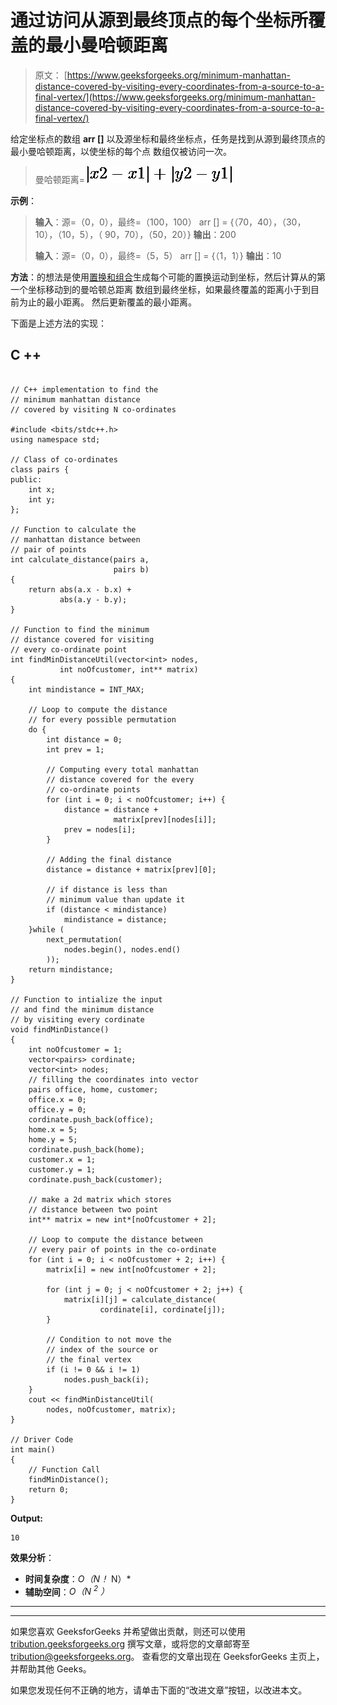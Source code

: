 # 通过访问从源到最终顶点的每个坐标所覆盖的最小曼哈顿距离

> 原文： [https://www.geeksforgeeks.org/minimum-manhattan-distance-covered-by-visiting-every-coordinates-from-a-source-to-a-final-vertex/](https://www.geeksforgeeks.org/minimum-manhattan-distance-covered-by-visiting-every-coordinates-from-a-source-to-a-final-vertex/)

给定坐标点的数组 **arr []** 以及源坐标和最终坐标点，任务是找到从源到最终顶点的最小曼哈顿距离，以使坐标的每个点 数组仅被访问一次。

> 曼哈顿距离= ![\left | x2 - x1 \right | + \left | y2 - y1 \right |](img/38a56f6e5856fcc14f950b22b7fb1fad.png "Rendered by QuickLaTeX.com")

**示例**：

> **输入**：源=（0，0），最终=（100，100）
> arr [] = {（70，40），（30，10），（10，5），（ 90，70），（50，20）}
> **输出**：200
> 
> **输入**：源=（0，0），最终=（5，5）
> arr [] = {（1，1）}
> **输出**：10

**方法**：的想法是使用[置换和组合](https://www.geeksforgeeks.org/permutation-and-combination/)生成每个可能的置换运动到坐标，然后计算从的第一个坐标移动到的曼哈顿总距离 数组到最终坐标，如果最终覆盖的距离小于到目前为止的最小距离。 然后更新覆盖的最小距离。

下面是上述方法的实现：

## C ++

```

// C++ implementation to find the  
// minimum manhattan distance  
// covered by visiting N co-ordinates 

#include <bits/stdc++.h> 
using namespace std; 

// Class of co-ordinates 
class pairs { 
public: 
    int x; 
    int y; 
}; 

// Function to calculate the  
// manhattan distance between  
// pair of points 
int calculate_distance(pairs a,  
                       pairs b) 
{ 
    return abs(a.x - b.x) +  
           abs(a.y - b.y); 
} 

// Function to find the minimum  
// distance covered for visiting  
// every co-ordinate point 
int findMinDistanceUtil(vector<int> nodes,  
           int noOfcustomer, int** matrix) 
{ 
    int mindistance = INT_MAX; 

    // Loop to compute the distance 
    // for every possible permutation 
    do { 
        int distance = 0; 
        int prev = 1; 

        // Computing every total manhattan 
        // distance covered for the every  
        // co-ordinate points 
        for (int i = 0; i < noOfcustomer; i++) { 
            distance = distance +  
                       matrix[prev][nodes[i]]; 
            prev = nodes[i]; 
        } 

        // Adding the final distance 
        distance = distance + matrix[prev][0]; 

        // if distance is less than  
        // minimum value than update it 
        if (distance < mindistance) 
            mindistance = distance; 
    }while ( 
        next_permutation( 
            nodes.begin(), nodes.end() 
        )); 
    return mindistance; 
} 

// Function to intialize the input 
// and find the minimum distance  
// by visiting every cordinate 
void findMinDistance() 
{ 
    int noOfcustomer = 1; 
    vector<pairs> cordinate; 
    vector<int> nodes; 
    // filling the coordinates into vector 
    pairs office, home, customer; 
    office.x = 0; 
    office.y = 0; 
    cordinate.push_back(office); 
    home.x = 5; 
    home.y = 5; 
    cordinate.push_back(home); 
    customer.x = 1; 
    customer.y = 1; 
    cordinate.push_back(customer); 

    // make a 2d matrix which stores 
    // distance between two point 
    int** matrix = new int*[noOfcustomer + 2]; 

    // Loop to compute the distance between 
    // every pair of points in the co-ordinate 
    for (int i = 0; i < noOfcustomer + 2; i++) { 
        matrix[i] = new int[noOfcustomer + 2]; 

        for (int j = 0; j < noOfcustomer + 2; j++) { 
            matrix[i][j] = calculate_distance( 
                    cordinate[i], cordinate[j]); 
        } 

        // Condition to not move the  
        // index of the source or  
        // the final vertex 
        if (i != 0 && i != 1) 
            nodes.push_back(i); 
    } 
    cout << findMinDistanceUtil( 
        nodes, noOfcustomer, matrix); 
} 

// Driver Code 
int main() 
{ 
    // Function Call 
    findMinDistance(); 
    return 0; 
} 

```

**Output:**

```
10

```

**效果分析**：

*   **时间复杂度**：*O（N！* N）*
*   **辅助空间**：*O（N <sup>2</sup> ）*



* * *

* * *

如果您喜欢 GeeksforGeeks 并希望做出贡献，则还可以使用 [tribution.geeksforgeeks.org](https://contribute.geeksforgeeks.org/) 撰写文章，或将您的文章邮寄至 tribution@geeksforgeeks.org。 查看您的文章出现在 GeeksforGeeks 主页上，并帮助其他 Geeks。

如果您发现任何不正确的地方，请单击下面的“改进文章”按钮，以改进本文。